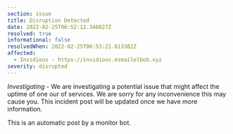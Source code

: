 ```yaml
---
section: issue
title: Disruption Detected
date: 2022-02-25T06:52:12.346027Z
resolved: true
informational: false
resolvedWhen: 2022-02-25T06:53:21.613382Z
affected:
  - Invidious - https://invidious.esmailelbob.xyz
severity: disrupted
---
```

*Investigating* - We are investigating a potential issue that might affect the uptime of one our of services. We are sorry for any inconvenience this may cause you. This incident post will be updated once we have more information.

This is an automatic post by a monitor bot.
        